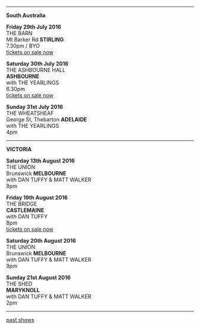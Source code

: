 * * * * *

**South Australia**

**Friday 29th July 2016**\
THE BARN\
Mt Barker Rd **STIRLING**\
7.30pm / BYO\
[tickets on sale now](https://trybooking.com/LOCV)

**Saturday 30th July 2016**\
THE ASHBOURNE HALL\
**ASHBOURNE**\
with THE YEARLINGS\
6.30pm\
[tickets on sale now](https://trybooking.com/LODE)

**Sunday 31st July 2016**\
THE WHEATSHEAF\
George St, Thebarton **ADELAIDE**\
with THE YEARLINGS\
4pm

* * * * *

**VICTORIA**

**Saturday 13th August 2016**\
THE UNION\
Brunswick **MELBOURNE**\
with DAN TUFFY & MATT WALKER\
9pm

**Friday 19th August 2016**\
THE BRIDGE\
**CASTLEMAINE**\
with DAN TUFFY\
8pm\
[tickets on sale now](https://www.trybooking.com/MDIL)

**Saturday 20th August 2016**\
THE UNION\
Brunswick **MELBOURNE**\
with DAN TUFFY & MATT WALKER\
9pm

**Sunday 21st August 2016**\
THE SHED\
**MARYKNOLL**\
with DAN TUFFY & MATT WALKER\
2pm

* * * * *

[past shows](?p=shows/archive/)
